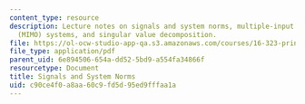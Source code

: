 ```yaml
---
content_type: resource
description: Lecture notes on signals and system norms, multiple-input multiple-output
  (MIMO) systems, and singular value decomposition.
file: https://ol-ocw-studio-app-qa.s3.amazonaws.com/courses/16-323-principles-of-optimal-control-spring-2008/c90ce4f0a8aa60c9fd5d95ed9fffaa1a_lec15.pdf
file_type: application/pdf
parent_uid: 6e894506-654a-dd52-5bd9-a554fa34866f
resourcetype: Document
title: Signals and System Norms
uid: c90ce4f0-a8aa-60c9-fd5d-95ed9fffaa1a
---
```

